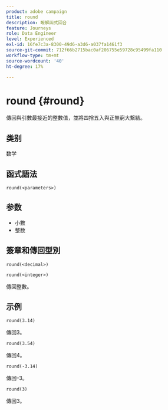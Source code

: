 ```yaml
---
product: adobe campaign
title: round
description: 瞭解函式回合
feature: Journeys
role: Data Engineer
level: Experienced
exl-id: 16fe7c3a-8300-49d6-a3d6-a037fa1461f3
source-git-commit: 712f66b2715bac0af206755e59728c95499fa110
workflow-type: tm+mt
source-wordcount: '40'
ht-degree: 17%

---
```


# round {#round}

傳回與引數最接近的整數值，並將四捨五入與正無窮大繫結。

## 类别

数学

## 函式語法

`round(<parameters>)`

## 参数

* 小數
* 整数

## 簽章和傳回型別

`round(<decimal>)`

`round(<integer>)`

傳回整數。

## 示例

`round(3.14)`

傳回3。

`round(3.54)`

傳回4。

`round(-3.14)`

傳回–3。

`round(3)`

傳回3。
